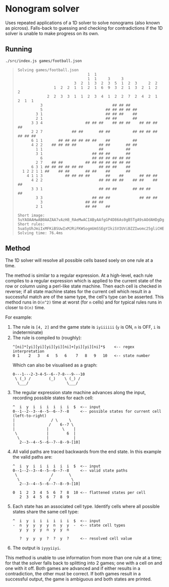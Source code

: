 # Nonogram solver

Uses repeated applications of a 1D solver to solve nonograms (also known as picross).
Falls-back to guessing and checking for contradictions if the 1D solver is unable to
make progress on its own.

## Running

```bash
./src/index.js games/football.json
```

> ```
> Solving games/football.json
>                                1  1
>                                1  1     3     3
>                          3  2  1  3  2  3  5  1  2  3     2  2
>                 1  2  2  1  1  2  1  6  9  3  2  1  3  2  1  2  2
>              2  2  3  3  1  1  2  3  4  1  2  2  7  2  4  2  1  2  1  1
>           3                               ## ## ##
>           5                            ## ## ## ## ##
>         3 1                            ## ## ##    ##
>         2 1                            ## ##       ##
>       3 3 4                   ## ## ##    ## ## ##    ## ## ## ##
>       2 2 7             ## ##       ## ##          ## ## ## ## ## ## ##
>       6 1 1       ## ## ## ## ## ##    ##          ##
>       4 2 2    ## ## ## ##          ## ##       ## ##
>         1 1                         ##          ##
>         3 1                      ## ## ##       ##
>           6                      ## ## ## ## ## ##
>         2 7    ## ##          ## ## ## ## ## ## ##
>       6 3 1 ## ## ## ## ## ##       ## ## ##    ##
>   1 2 2 1 1 ##    ## ##       ## ##    ##       ##
>     4 1 1 3          ## ## ## ##       ##    ##       ## ## ##
>       4 2 2                         ## ## ## ##    ## ##    ## ##
>       3 3 1                         ## ## ##       ## ## ##    ##
>         3 3                      ## ## ##             ## ## ##
>           3                   ## ## ##
>         2 1                   ## ##    ##
>
> Short image: 5uYAOAAHwAB0AAZAA7vAzH8_RAeMwACIAByAAfgGP4D86As0gB5TgA9sAOdAHDgDgAA0AA
> Short rules: 5uaSyUhJmiIxMFKiBSUwIxMJRiFKWSogmUmSSEgYIkiSVIUViBZZIwomc25gliCHEmYIohgiEiBE
> Solving time: 76.4ms
> ```

## Method

The 1D solver will resolve all possible cells based soely on one rule at a time.

The method is similar to a regular expression. At a high-level, each rule compiles to a
regular expression which is applied to the current state of the row or column using a
perl-like state machine. Then each cell is checked in reverse; if all state machine states
for the current cell which result in a successful match are of the same type, the cell's
type can be asserted. This method runs in `O(n^2)` time at worst (for `n` cells) and
for typical rules runs in closer to `O(n)` time.

For example:

1. The rule is `[4, 2]` and the game state is `iyiiiiii`
   (`y` is ON, `n` is OFF, `i` is indeterminate)
2. The rule is compiled to (roughly):
   ```
   ^[ni]*[yi][yi][yi][yi][ni]+[yi][yi][ni]*$    <-- regex interpretation
   0 1    2   3   4   5   6    7   8   9   10   <-- state number
   ```
   Which can also be visualised as a graph:
   ```
   0---1---2-3-4-5--6--7-8---9---10
    \ (_) /        (_)    \ (_) /
     \___/                 \___/
   ```
3. The regular expression state machine advances along the input, recording possible
   states for each cell:
   ```
   ^  i  y  i  i  i  i  i  i  $  <-- input
   0--1--2--3--4--5--6--7--8     <-- possible states for current cell (left-to-right)
   |                / \     \
   |               /    6--7 \
   |              |      \    |
    \             |        6  |
     \            |           |
      2--3--4--5--6--7--8--9-[10]
   ```
4. All valid paths are traced backwards from the end state. In this example the valid
   paths are:
   ```
   ^  i  y  i  i  i  i  i  i  $  <-- input
   0--1--2--3--4--5--6--7--8     <-- valid state paths
    \               /       \
     \             /         \
      2--3--4--5--6--7--8--9-[10]

   0  1  2  3  4  5  6  7  8  10 <-- flattened states per cell
      2  3  4  5  6  7  8  9
   ```
5. Each state has an associated cell type. Identify cells where all possible states
   share the same cell type:
   ```
   ^  i  y  i  i  i  i  i  i  $  <-- input
   -  n  y  y  y  y  n  y  y  -  <-- state cell types
      y  y  y  y  n  y  y  n

      ?  y  y  y  ?  ?  y  ?     <-- resolved cell value
   ```
6. The output is `iyyyiiyi`.

This method is unable to use information from more than one rule at a time; for that the
solver falls back to splitting into 2 games; one with a cell on and one with it off. Both
games are advanced and if either results in a contradiction, the other must be correct.
If both games result in a successful output, the game is ambiguous and both states are
printed.

